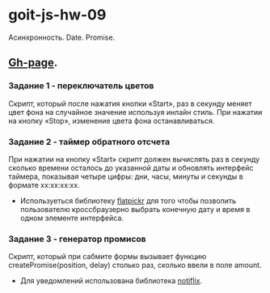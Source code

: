 # goit-js-hw-09
Асинхронность. Date. Promise.

## [Gh-page](https://serg-rsv.github.io/goit-js-hw-09).

### Задание 1 - переключатель цветов
  Cкрипт, который после нажатия кнопки «Start», раз в секунду меняет цвет фона <body> на случайное значение используя инлайн стиль. При нажатии на кнопку «Stop», изменение цвета фона останавливаться.

### Задание 2 - таймер обратного отсчета
  При нажатии на кнопку «Start» скрипт должен вычислять раз в секунду сколько времени осталось до указанной даты и обновлять интерфейс таймера, показывая четыре цифры: дни, часы, минуты и секунды в формате xx:xx:xx:xx.

- Используеться библиотеку [flatpickr](https://flatpickr.js.org/) для того чтобы позволить пользователю кроссбраузерно выбрать конечную дату и время в одном элементе интерфейса.
  
### Задание 3 - генератор промисов
  Скрипт, который при сабмите формы вызывает функцию createPromise(position, delay) столько раз, сколько ввели в поле amount. 
  
- Для уведомлений использована библиотека [notiflix](https://github.com/notiflix/Notiflix#readme).

